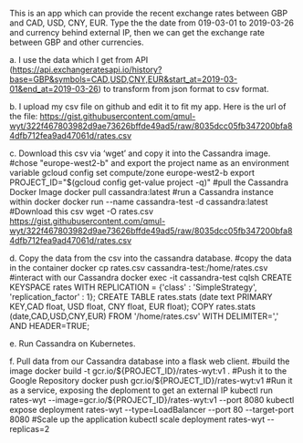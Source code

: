 This is an app which can provide the recent exchange rates between GBP and CAD, USD, CNY, EUR. Type the the date from 019-03-01 to 2019-03-26 and currency behind external IP, then we can get the exchange rate between GBP and other currencies. 

a. I use the data which I get from API (https://api.exchangeratesapi.io/history?base=GBP&symbols=CAD,USD,CNY,EUR&start_at=2019-03-01&end_at=2019-03-26) to transform from json format to csv format. 

b. I upload my csv file on github and edit it to fit my app. Here is the url of the file: https://gist.githubusercontent.com/qmul-wyt/322f467803982d9ae73626bffde49ad5/raw/8035dcc05fb347200bfa84dfb712fea9ad47061d/rates.csv

c. Download this csv via ‘wget’ and copy it into the Cassandra image.
#chose "europe-west2-b" and export the project name as an environment variable
gcloud config set compute/zone europe-west2-b
export PROJECT_ID="$(gcloud config get-value project -q)"
#pull the Cassandra Docker Image
docker pull cassandra:latest
#run a Cassandra instance within docker
docker run --name cassandra-test -d cassandra:latest
#Download this csv
wget -O rates.csv https://gist.githubusercontent.com/qmul-wyt/322f467803982d9ae73626bffde49ad5/raw/8035dcc05fb347200bfa84dfb712fea9ad47061d/rates.csv

d. Copy the data from the csv into the cassandra database.
#copy the data in the container
docker cp rates.csv cassandra-test:/home/rates.csv
#interact with our Cassandra
docker exec -it cassandra-test cqlsh
CREATE KEYSPACE rates WITH REPLICATION = {'class' : 'SimpleStrategy', 'replication_factor' : 1};
CREATE TABLE rates.stats (date text PRIMARY KEY,CAD float, USD float, CNY float, EUR float);
COPY rates.stats (date,CAD,USD,CNY,EUR) FROM '/home/rates.csv' WITH DELIMITER=',' AND HEADER=TRUE;

e. Run Cassandra on Kubernetes.

f. Pull data from our Cassandra database into a flask web client.
#build the image
docker build -t gcr.io/${PROJECT_ID}/rates-wyt:v1 .
#Push it to the Google Repository
docker push gcr.io/${PROJECT_ID}/rates-wyt:v1
#Run it as a service, exposing the deploment to get an external IP
kubectl run rates-wyt --image=gcr.io/${PROJECT_ID}/rates-wyt:v1 --port 8080
kubectl expose deployment rates-wyt --type=LoadBalancer --port 80 --target-port 8080
#Scale up the application
kubectl scale deployment rates-wyt --replicas=2
